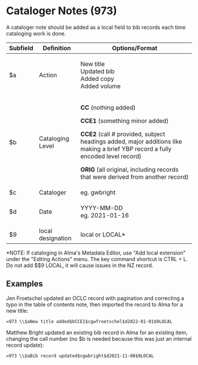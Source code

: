 # Cataloger Notes (973)

A cataloger note should be added as a local field to bib records each time cataloging work is done.

| Subfield | Definition        | Options/Format                                                                                                                                                                                                                                                                                                                                        |
| -------- | ----------------- | ----------------------------------------------------------------------------------------------------------------------------------------------------------------------------------------------------------------------------------------------------------------------------------------------------------------------------------------------------- |
| $a       | Action            | <p>New title<br>Updated bib<br>Added copy<br>Added volume</p>                                                                                                                                                                                                                                                                                         |
| $b       | Cataloging Level  | <p><strong>CC</strong> (nothing added)</p><p><strong>CCE1</strong> (something minor added)</p><p><strong>CCE2</strong> (call # provided, subject headings added, major additions like making a brief YBP record a fully encoded level record)</p><p><strong>ORIG</strong> (all original, including records that were derived from another record)</p> |
| $c       | Cataloger         | eg. gwbright                                                                                                                                                                                                                                                                                                                                          |
| $d       | Date              | <p>YYYY-MM-DD<br>eg. 2021-01-16</p>                                                                                                                                                                                                                                                                                                                   |
| $9       | local designation | local or LOCAL\*                                                                                                                                                                                                                                                                                                                                      |

\*NOTE: If cataloging in Alma's Metadata Editor, use "Add local extension" under the "Editing Actions" menu. The key command shortcut is CTRL + L. Do not add \$$9 LOCAL, it will cause issues in the NZ record.&#x20;

## Examples

Jen Froetschel updated an OCLC record with pagination and correcting a typo in the table of contents note, then imported the record to Alma for a new title:

```
=973 \\$aNew title added$bCCE1$cgwfroetschel$d2022-01-01$9LOCAL
```

Matthew Bright updated an existing bib record in Alma for an existing item, changing the call number (no $b is needed because this was just an internal record update):

```
=973 \\$aBib record updated$cgwbright$d2021-11-08$9LOCAL
```


